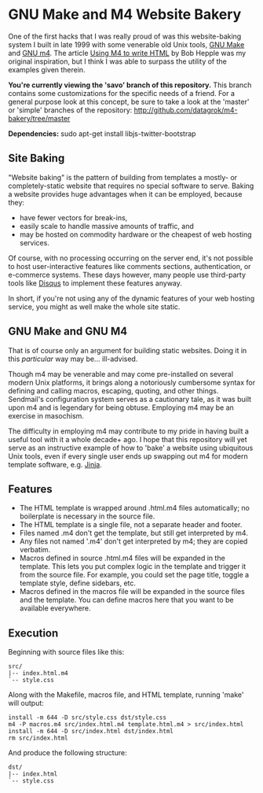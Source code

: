 # GNU Make and M4 Website Bakery

One of the first hacks that I was really proud of was this website-baking system I built in late 1999 with some venerable old Unix tools, [GNU Make](http://www.gnu.org/software/make/) and [GNU m4](http://www.gnu.org/software/m4/). The article [Using M4 to write HTML](http://web.archive.org/web/19980529230944/http://www.linuxgazette.com/issue22/using_m4.html) by Bob Hepple was my original inspiration, but I think I was able to surpass the utility of the examples given therein.

**You're currently viewing the 'savo' branch of this repository.** This branch contains some customizations for the specific needs of a friend. For a general purpose look at this concept, be sure to take a look at the 'master' or 'simple' branches of the repository: http://github.com/datagrok/m4-bakery/tree/master

**Dependencies:** sudo apt-get install libjs-twitter-bootstrap

## Site Baking

"Website baking" is the pattern of building from templates a mostly- or completely-static website that requires no special software to serve. Baking a website provides huge advantages when it can be employed, because they:

- have fewer vectors for break-ins, 
- easily scale to handle massive amounts of traffic, and 
- may be hosted on commodity hardware or the cheapest of web hosting services.

Of course, with no processing occurring on the server end, it's not possible to host user-interactive features like comments sections, authentication, or e-commerce systems. These days however, many people use third-party tools like [Disqus](http://disqus.com) to implement these features anyway.

In short, if you're not using any of the dynamic features of your web hosting service, you might as well make the whole site static.

## GNU Make and GNU M4

That is of course only an argument for building static websites. Doing it in this _particular_ way may be... ill-advised.

Though m4 may be venerable and may come pre-installed on several modern Unix platforms, it brings along a notoriously cumbersome syntax for defining and calling macros, escaping, quoting, and other things. Sendmail's configuration system serves as a cautionary tale, as it was built upon m4 and is legendary for being obtuse. Employing m4 may be an exercise in masochism.

The difficulty in employing m4 may contribute to my pride in having built a useful tool with it a whole decade+ ago. I hope that this repository will yet serve as an instructive example of how to 'bake' a website using ubiquitous Unix tools, even if every single user ends up swapping out m4 for modern template software, e.g. [Jinja](http://jinja.pocoo.org/).

## Features

- The HTML template is wrapped around .html.m4 files automatically; no boilerplate is necessary in the source file.
- The HTML template is a single file, not a separate header and footer.
- Files named .m4 don't get the template, but still get interpreted by m4.
- Any files not named '.m4' don't get interpreted by m4; they are copied verbatim.
- Macros defined in source .html.m4 files will be expanded in the template. This lets you put complex logic in the template and trigger it from the source file. For example, you could set the page title, toggle a template style, define sidebars, etc.
- Macros defined in the macros file will be expanded in the source files and the template. You can define macros here that you want to be available everywhere.

## Execution

Beginning with source files like this:

	src/
	|-- index.html.m4
	`-- style.css

Along with the Makefile, macros file, and HTML template, running 'make' will
output:

	install -m 644 -D src/style.css dst/style.css
	m4 -P macros.m4 src/index.html.m4 template.html.m4 > src/index.html
	install -m 644 -D src/index.html dst/index.html
	rm src/index.html

And produce the following structure:

	dst/
	|-- index.html
	`-- style.css
